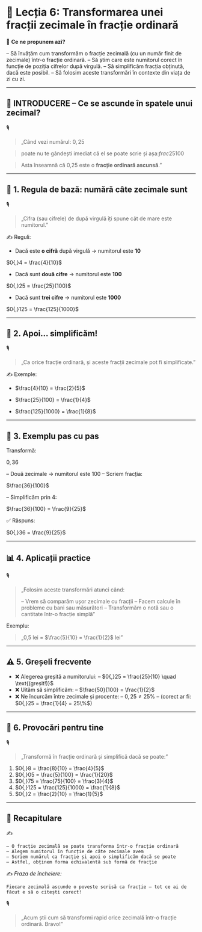 # 📘 Lecția 6: Transformarea unei fracții zecimale în fracție ordinară

🎯 **Ce ne propunem azi?**

 – Să învățăm cum transformăm o fracție zecimală (cu un număr finit de zecimale) într-o fracție ordinară.
 – Să știm care este numitorul corect în funcție de poziția cifrelor după virgulă.
 – Să simplificăm fracția obținută, dacă este posibil.
 – Să folosim aceste transformări în contexte din viața de zi cu zi.

------

## 🔔 INTRODUCERE – Ce se ascunde în spatele unui zecimal?

🎙️

> „Când vezi numărul: $0{,}25$

> poate nu te gândești imediat că el se poate scrie și așa:$frac{25}{100}$

> Asta înseamnă că 0,25 este o **fracție ordinară ascunsă**.”

------

## 🔹 1. Regula de bază: numără câte zecimale sunt

🎙️

> „Cifra (sau cifrele) de după virgulă îți spune cât de mare este numitorul.”

✍️ Reguli:

- Dacă este **o cifră** după virgulă → numitorul este **10**

$0{,}4 = \frac{4}{10}$

- Dacă sunt **două cifre** → numitorul este **100**

$0{,}25 = \frac{25}{100}$

- Dacă sunt **trei cifre** → numitorul este **1000**

$0{,}125 = \frac{125}{1000}$

------

## 🔹 2. Apoi… simplificăm!

🎙️

> „Ca orice fracție ordinară, și aceste fracții zecimale pot fi simplificate.”

✍️ Exemple:

- $\frac{4}{10} = \frac{2}{5}$

- $\frac{25}{100} = \frac{1}{4}$

- $\frac{125}{1000} = \frac{1}{8}$

------

## 🔹 3. Exemplu pas cu pas

Transformă:

$0{,}36$

– Două zecimale → numitorul este 100
 – Scriem fracția:

$\frac{36}{100}$

– Simplificăm prin 4:

$\frac{36}{100} = \frac{9}{25}$

✅ Răspuns:

$0{,}36 = \frac{9}{25}$

------

## 📊 4. Aplicații practice

🎙️

> „Folosim aceste transformări atunci când:
>
> – Vrem să comparăm ușor zecimale cu fracții
>  – Facem calcule în probleme cu bani sau măsurători
>  – Transformăm o notă sau o cantitate într-o fracție simplă”

Exemplu:

> „0,5 lei = $\frac{5}{10} = \frac{1}{2}$ lei”

------

## ⚠️ 5. Greșeli frecvente

- ❌ Alegerea greșită a numitorului:
   – $0{,}25 = \frac{25}{10} \quad \text{(greșit!)}$
- ❌ Uităm să simplificăm:
   – $\frac{50}{100} = \frac{1}{2}$
- ❌ Ne încurcăm între zecimale și procente:
   – $0{,}25 \neq 25\%$
   – (corect ar fi: $0{,}25 = \frac{1}{4} = 25\%$)

------

## 🧩 6. Provocări pentru tine

🎙️

> „Transformă în fracție ordinară și simplifică dacă se poate:”

1. $0{,}8 = \frac{8}{10} = \frac{4}{5}$
2. $0{,}05 = \frac{5}{100} = \frac{1}{20}$
3. $0{,}75 = \frac{75}{100} = \frac{3}{4}$
4. $0{,}125 = \frac{125}{1000} = \frac{1}{8}$
5. $0{,}2 = \frac{2}{10} = \frac{1}{5}$

------

## 🔁 Recapitulare

✍️

```
– O fracție zecimală se poate transforma într-o fracție ordinară
– Alegem numitorul în funcție de câte zecimale avem
– Scriem numărul ca fracție și apoi o simplificăm dacă se poate
– Astfel, obținem forma echivalentă sub formă de fracție
```

✍️ *Fraza de încheiere:*

```
Fiecare zecimală ascunde o poveste scrisă ca fracție – tot ce ai de făcut e să o citești corect!
```

🎙️

> „Acum știi cum să transformi rapid orice zecimală într-o fracție ordinară. Bravo!”

